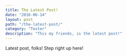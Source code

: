 ```yaml
---
title: The Latest Post!
date: "2016-06-14"
layout: post
path: "/the-latest-post/"
category: "Tester"
description: "This my friends, is the latest post!"
---
```


Latest post, folks! Step right up here!
